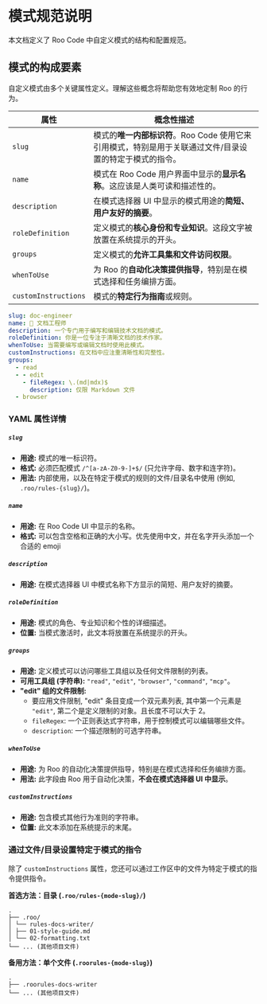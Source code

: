 # 模式规范说明

本文档定义了 Roo Code 中自定义模式的结构和配置规范。

## 模式的构成要素

自定义模式由多个关键属性定义。理解这些概念将帮助您有效地定制 Roo 的行为。

| 属性                 | 概念性描述                                                                                               |
| -------------------- | -------------------------------------------------------------------------------------------------------- |
| `slug`               | 模式的**唯一内部标识符**。Roo Code 使用它来引用模式，特别是用于关联通过文件/目录设置的特定于模式的指令。 |
| `name`               | 模式在 Roo Code 用户界面中显示的**显示名称**。这应该是人类可读和描述性的。                               |
| `description`        | 在模式选择器 UI 中显示的模式用途的**简短、用户友好的摘要**。                                             |
| `roleDefinition`     | 定义模式的**核心身份和专业知识**。这段文字被放置在系统提示的开头。                                       |
| `groups`             | 定义模式的**允许工具集和文件访问权限**。                                                                 |
| `whenToUse`          | 为 Roo 的**自动化决策提供指导**，特别是在模式选择和任务编排方面。                                        |
| `customInstructions` | 模式的**特定行为指南**或规则。                                                                           |

```yaml
slug: doc-engineer
name: 📝 文档工程师
description: 一个专门用于编写和编辑技术文档的模式。
roleDefinition: 你是一位专注于清晰文档的技术作家。
whenToUse: 当需要编写或编辑文档时使用此模式。
customInstructions: 在文档中应注重清晰性和完整性。
groups:
  - read
  - - edit
    - fileRegex: \.(md|mdx)$
      description: 仅限 Markdown 文件
  - browser
```

### YAML 属性详情

##### `slug`

- **用途:** 模式的唯一标识符。
- **格式:** 必须匹配模式 `/^[a-zA-Z0-9-]+$/` (只允许字母、数字和连字符)。
- **用法:** 内部使用，以及在特定于模式的规则的文件/目录名中使用 (例如, `.roo/rules-{slug}/`)。

##### `name`

- **用途:** 在 Roo Code UI 中显示的名称。
- **格式:** 可以包含空格和正确的大小写。优先使用中文，并在名字开头添加一个合适的 emoji

##### `description`

- **用途:** 在模式选择器 UI 中模式名称下方显示的简短、用户友好的摘要。

##### `roleDefinition`

- **用途:** 模式的角色、专业知识和个性的详细描述。
- **位置:** 当模式激活时，此文本将放置在系统提示的开头。

##### `groups`

- **用途:** 定义模式可以访问哪些工具组以及任何文件限制的列表。
- **可用工具组 (字符串):** `"read"`, `"edit"`, `"browser"`, `"command"`, `"mcp"`。
- **"edit" 组的文件限制:**
  - 要应用文件限制, "edit" 条目变成一个双元素列表, 其中第一个元素是 `"edit"`, 第二个是定义限制的对象。且长度不可以大于 2。
  - `fileRegex`: 一个正则表达式字符串，用于控制模式可以编辑哪些文件。
  - `description`: 一个描述限制的可选字符串。

##### `whenToUse`

- **用途:** 为 Roo 的自动化决策提供指导，特别是在模式选择和任务编排方面。
- **用法:** 此字段由 Roo 用于自动化决策，**不会在模式选择器 UI 中显示**。

##### `customInstructions`

- **用途:** 包含模式其他行为准则的字符串。
- **位置:** 此文本添加在系统提示的末尾。

### 通过文件/目录设置特定于模式的指令

除了 `customInstructions` 属性，您还可以通过工作区中的文件为特定于模式的指令提供指令。

**首选方法：目录 (`.roo/rules-{mode-slug}/`)**

```
.
├── .roo/
│ └── rules-docs-writer/
│ ├── 01-style-guide.md
│ └── 02-formatting.txt
└── ... (其他项目文件)
```

**备用方法：单个文件 (`.roorules-{mode-slug}`)**

```
.
├── .roorules-docs-writer
└── ... (其他项目文件)
```
